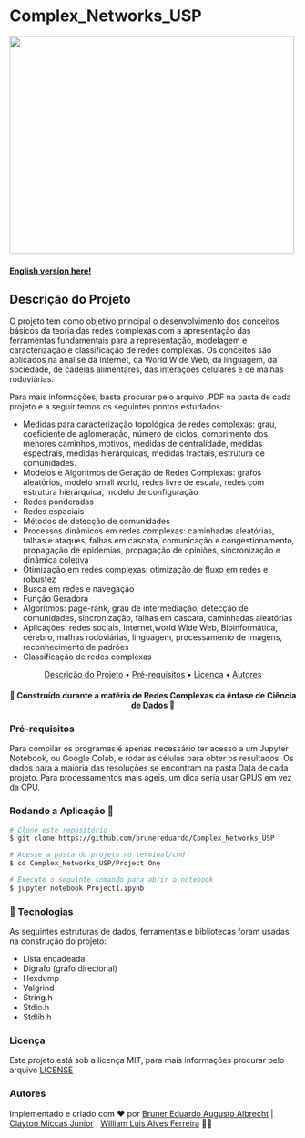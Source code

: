 # Complex_Networks_USP

<img src="https://miro.medium.com/max/1000/0*7c3qs1DT8-4BVOOj.png" width="500" height="383">

#### [English version here!](https://github.com/brunereduardo/Complex_Networks_USP/blob/main/English/README.md)

## Descrição do Projeto
<p> O projeto tem como objetivo principal o desenvolvimento dos conceitos básicos da teoria das redes complexas com a apresentação das ferramentas fundamentais para a representação, modelagem e caracterização e classificação de redes complexas. Os conceitos são aplicados na análise da Internet, da World Wide Web, da linguagem, da sociedade, de cadeias alimentares, das interações celulares e de malhas rodoviárias.</p>

<p>Para mais informações, basta procurar pelo arquivo .PDF na pasta de cada projeto e a seguir temos os seguintes pontos estudados: </p>
 <ul style="list-style-type:disc;">
  <li>Medidas para caracterização topológica de redes complexas: grau, coeficiente de aglomeração, número de ciclos, comprimento dos menores caminhos, motivos, medidas de centralidade, medidas espectrais, medidas hierárquicas, medidas fractais, estrutura de comunidades. </li>
  <li>Modelos e Algoritmos de Geração de Redes Complexas: grafos aleatórios, modelo small world, redes livre de escala, redes com estrutura hierárquica, modelo de configuração </li>
  <li>Redes ponderadas</li>
  <li>Redes espaciais</li>
  <li>Métodos de detecção de comunidades</li>
  <li>Processos dinâmicos em redes complexas: caminhadas aleatórias, falhas e ataques, falhas em cascata, comunicação e congestionamento, propagação de epidemias, propagação de opiniões, sincronização e dinâmica coletiva</li>
  <li>Otimização em redes complexas: otimização de fluxo em redes e robustez</li>
  <li>Busca em redes e navegação</li>
  <li>Função Geradora</li>
  <li>Algoritmos: page-rank, grau de intermediação, detecção de comunidades, sincronização, falhas em cascata, caminhadas aleatórias</li>
  <li>Aplicações: redes sociais, Internet,world Wide Web, Bioinformática, cérebro, malhas rodoviárias, linguagem, processamento de imagens, reconhecimento de padrões</li>
  <li>Classificação de redes complexas</li>
</ul>  

<p align="center">
<a href="#Descrição-do-Projeto">Descrição do Projeto</a> •  
<a href="#Pré-requisitos">Pré-requisitos</a> •	
<a href="#Licença">Licença</a> • 
<a href="#Autores">Autores</a>
</p>

<h4 align="center"> 
	🚧  Construído durante a matéria de Redes Complexas da ênfase de Ciência de Dados 🚧 
</h4>

### Pré-requisitos
 Para compilar os programas é apenas necessário ter acesso a um Jupyter Notebook, ou Google Colab, e rodar as células para obter os resultados. Os dados para a maioria das resoluções se encontram na pasta Data de cada projeto. Para processamentos mais ágeis, um dica seria usar GPUS em vez da CPU.

### Rodando a Aplicação 🎲

```bash
# Clone este repositório
$ git clone https://github.com/brunereduardo/Complex_Networks_USP

# Acesse a pasta do projeto no terminal/cmd
$ cd Complex_Networks_USP/Project One

# Execute o seguinte comando para abrir o notebook
$ jupyter notebook Project1.ipynb
```

### 🚀 Tecnologias

As seguintes estruturas de dados, ferramentas e bibliotecas foram usadas na construção do projeto:

- Lista encadeada
- Digrafo (grafo direcional)
- Hexdump
- Valgrind
- String.h
- Stdio.h
- Stdlib.h

### Licença

<p>Este projeto está sob a licença MIT, para mais informações procurar pelo arquivo <a href = "https://github.com/brunereduardo/Complex_Networks_USP/blob/main/LICENSE">LICENSE</a></p>

### Autores
Implementado e criado com ❤️ por [Bruner Eduardo Augusto Albrecht](https://github.com/brunereduardo) | [Clayton Miccas Junior](https://github.com/ClaytonMiccas) | [William Luis Alves Ferreira](https://github.com/illiamw) 👋🏽
